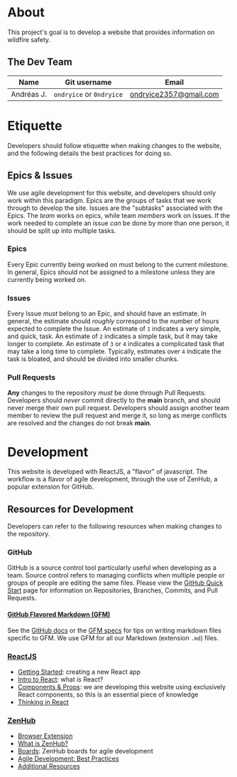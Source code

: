 # About
This project's goal is to develop a website that provides information on wildfire safety.

## The Dev Team
| Name | Git username | Email |
| ---- | ------------ | ----- |
| Andréas J. | `ondryice` or `0ndryice` | ondryice2357@gmail.com |

# Etiquette
Developers should follow etiquette when making changes to the website, and the following details the best practices for doing so.

## Epics & Issues
We use agile development for this website, and developers should only work within this paradigm.
Epics are the groups of tasks that we work through to develop the site.
Issues are the "subtasks" associated with the Epics.
The *team* works on epics, while team *members* work on Issues.
If the work needed to complete an issue *can* be done by more than one person, it should be split up into multiple tasks.

### Epics
Every Epic currently being worked on must belong to the current milestone.
In general, Epics should not be assigned to a milestone unless they are currently being worked on.

### Issues
Every Issue *must* belong to an Epic, and should have an estimate.
In general, the estimate should *roughly* correspond to the number of hours expected to complete the Issue.
An estimate of `1` indicates a very simple, and quick, task.
An estimate of `2` indicates a simple task, but it may take longer to complete.
An estimate of `3` or `4` indicates a complicated task that may take a long time to complete.
Typically, estimates over `4` indicate the task is bloated, and should be divided into smaller chunks.

### Pull Requests
**Any** changes to the repository *must* be done through Pull Requests.
Developers should *never* commit directly to the **main** branch, and should never merge their own pull request.
Developers should assign another team member to review the pull request and merge it, so long as merge conflicts are resolved and the changes do not break **main**.

# Development
This website is developed with ReactJS, a "flavor" of javascript.
The workflow is a flavor of agile development, through the use of ZenHub, a popular extension for GitHub.

## Resources for Development
Developers can refer to the following resources when making changes to the repository.

### GitHub
GitHub is a source control tool particularly useful when developing as a team.
Source control refers to managing conflicts when multiple people or groups of people are editing the same files.
Please view the [GitHub Quick Start](https://docs.github.com/en/get-started/quickstart/hello-world) page for information on Repositories, Branches, Commits, and Pull Requests.

#### [GitHub Flavored Markdown (GFM)]()
See the [GitHub docs](https://docs.github.com/en/github/writing-on-github/getting-started-with-writing-and-formatting-on-github/basic-writing-and-formatting-syntax) or the [GFM specs](https://github.github.com/gfm/) for tips on writing markdown files specific to GFM.
We use GFM for all our Markdown (extension `.md`) files.

### [ReactJS](https://reactjs.org/)
- [Getting Started](https://reactjs.org/docs/getting-started.html): creating a new React app
- [Intro to React](https://reactjs.org/tutorial/tutorial.html): what *is* React?
- [Components & Props](https://reactjs.org/docs/components-and-props.html): we are developing this website using exclusively React components, so this is an essential piece of knowledge
- [Thinking in React](https://reactjs.org/docs/thinking-in-react.html)

### [ZenHub](https://www.zenhub.com/)
- [Browser Extension](https://www.zenhub.com/extension)
- [What is ZenHub?](https://help.zenhub.com/support/solutions/articles/43000010778-what-is-zenhub-an-intro-to-zenhub-in-github)
- [Boards](https://www.zenhub.com/boards): ZenHub boards for agile development
- [Agile Development: Best Practices](https://blog.zenhub.com/)
- [Additional Resources](https://www.zenhub.com/resources)
